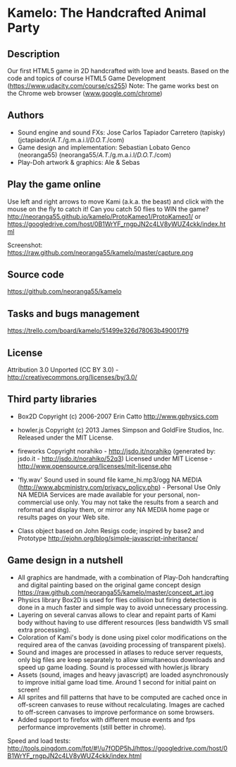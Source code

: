 Kamelo: The Handcrafted Animal Party
====================================

Description
-----------
Our first HTML5 game in 2D handcrafted with love and beasts.
Based on the code and topics of course HTML5 Game Development (https://www.udacity.com/course/cs255)
Note: The game works best on the Chrome web browser (www.google.com/chrome)

Authors
-------
- Sound engine and sound FXs: Jose Carlos Tapiador Carretero (tapisky) (jctapiador/_A.T._/g.m.a.i.l/_D.O.T._/com)
- Game design and implementation: Sebastian Lobato Genco (neoranga55) (neoranga55/_A.T._/g.m.a.i.l/_D.O.T._/com)
- Play-Doh artwork & graphics: Ale & Sebas

Play the game online
--------------------
Use left and right arrows to move Kami (a.k.a. the beast) and click with the mouse on the fly to catch it!
Can you catch 50 flies to WIN the game?
http://neoranga55.github.io/kamelo/ProtoKameo1/ProtoKameo1/
or
https://googledrive.com/host/0B1WrYF_rngpJN2c4LV8yWUZ4ckk/index.html

Screenshot: https://raw.github.com/neoranga55/kamelo/master/capture.png

Source code
-----------
https://github.com/neoranga55/kamelo

Tasks and bugs management
-------------------------
https://trello.com/board/kamelo/51499e326d78063b490017f9

License
-------
Attribution 3.0 Unported (CC BY 3.0) - http://creativecommons.org/licenses/by/3.0/

Third party libraries
---------------------
- Box2D
Copyright (c) 2006-2007 Erin Catto http://www.gphysics.com

- howler.js
Copyright (c) 2013 James Simpson and GoldFire Studios, Inc.
Released under the MIT License.

- fireworks
Copyright norahiko - http://jsdo.it/norahiko (generated by: jsdo.it - http://jsdo.it/norahiko/52q3)
Licensed under MIT License - http://www.opensource.org/licenses/mit-license.php

- 'fly.wav' Sound used in sound file kame_hi.mp3/ogg
NA MEDIA (http://www.abcministry.com/privacy_policy.php) - Personal Use Only
NA MEDIA Services are made available for your personal, non-commercial use only.
You may not take the results from a search and reformat and display them, or mirror
any NA MEDIA home page or results pages on your Web site.

- Class object based on John Resigs code; inspired by base2 and Prototype
http://ejohn.org/blog/simple-javascript-inheritance/

Game design in a nutshell
-------------------------
- All graphics are handmade, with a combination of Play-Doh handcrafting and digital painting based on the original game concept design https://raw.github.com/neoranga55/kamelo/master/concept_art.jpg
- Physics library Box2D is used for flies collision but firing detection is done in a much faster and simple way to avoid unnecessary processing.
- Layering on several canvas allows to clear and repaint parts of Kami body without having to use different resources (less bandwidth VS small extra processing).
- Coloration of Kami's body is done using pixel color modifications on the required area of the canvas (avoiding processing of transparent pixels).
- Sound and images are processed in atlases to reduce server requests, only big files are keep separately to allow simultaneous downloads and speed up game loading. Sound is processed with howler.js library
- Assets (sound, images and heavy javascript) are loaded asynchronously to improve initial game load time. Around 1 second for initial paint on screen!
- All sprites and fill patterns that have to be computed are cached once in off-screen canvases to reuse without recalculating. Images are cached to off-screen canvases to improve performance on some browsers.
- Added support to firefox with different mouse events and fps performance improvements (still better in chrome).

Speed and load tests:
http://tools.pingdom.com/fpt/#!/u7fODP5hJ/https://googledrive.com/host/0B1WrYF_rngpJN2c4LV8yWUZ4ckk/index.html
